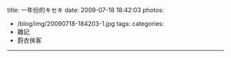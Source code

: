 title: 一年份的キセキ
date: 2009-07-18 18:42:03
photos:
- /blog/img/20090718-184203-1.jpg
tags:
categories:
- 雜記
- 蔚衣俠客
---
